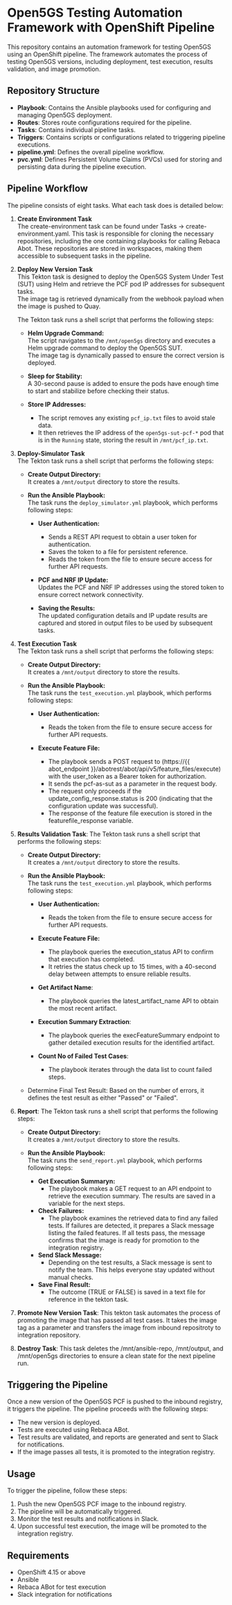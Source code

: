 # Open5GS Testing Automation Framework with OpenShift Pipeline

This repository contains an automation framework for testing Open5GS using an OpenShift pipeline. The framework automates the process of testing Open5GS versions, including deployment, test execution, results validation, and image promotion.

## Repository Structure

- **Playbook**: Contains the Ansible playbooks used for configuring and managing Open5GS deployment.
- **Routes**: Stores route configurations required for the pipeline.
- **Tasks**: Contains individual pipeline tasks.
- **Triggers**: Contains scripts or configurations related to triggering pipeline executions.
- **pipeline.yml**: Defines the overall pipeline workflow.
- **pvc.yml**: Defines Persistent Volume Claims (PVCs) used for storing and persisting data during the pipeline execution.

## Pipeline Workflow
The pipeline consists of eight tasks. What each task does is detailed below:

1. **Create Environment Task**  
   The create-environment task can be found under Tasks -> create-environment.yaml. This task is responsible for cloning the necessary repositories, including the one containing    playbooks for calling Rebaca Abot. These repositories are stored in workspaces, making them accessible to subsequent tasks in the pipeline.

2. **Deploy New Version Task**  
   This Tekton task is designed to deploy the Open5GS System Under Test (SUT) using Helm and retrieve the PCF pod IP addresses for subsequent tasks.  
   The image tag is retrieved dynamically from the webhook payload when the image is pushed to Quay.  

   The Tekton task runs a shell script that performs the following steps:  

   - **Helm Upgrade Command:**  
     The script navigates to the `/mnt/open5gs` directory and executes a Helm upgrade command to deploy the Open5GS SUT.  
     The image tag is dynamically passed to ensure the correct version is deployed.  

   - **Sleep for Stability:**  
     A 30-second pause is added to ensure the pods have enough time to start and stabilize before checking their status.  

   - **Store IP Addresses:**  
     - The script removes any existing `pcf_ip.txt` files to avoid stale data.  
     - It then retrieves the IP address of the `open5gs-sut-pcf-*` pod that is in the `Running` state, storing the result in `/mnt/pcf_ip.txt`.  

3. **Deploy-Simulator Task**  
   The Tekton task runs a shell script that performs the following steps:  

   - **Create Output Directory:**  
     It creates a `/mnt/output` directory to store the results.  

   - **Run the Ansible Playbook:**  
     The task runs the `deploy_simulator.yml` playbook, which performs following steps:  

     - **User Authentication:**  
       - Sends a REST API request to obtain a user token for authentication.  
       - Saves the token to a file for persistent reference.  
       - Reads the token from the file to ensure secure access for further API requests.  

     - **PCF and NRF IP Update:**  
       Updates the PCF and NRF IP addresses using the stored token to ensure correct network connectivity.  

     - **Saving the Results:**  
       The updated configuration details and IP update results are captured and stored in output files to be used by subsequent tasks.  

4. **Test Execution Task**  
   The Tekton task runs a shell script that performs the following steps:  

   - **Create Output Directory:**  
     It creates a `/mnt/output` directory to store the results.  

   - **Run the Ansible Playbook:**  
     The task runs the `test_execution.yml` playbook, which performs following steps:

     - **User Authentication:**  
       - Reads the token from the file to ensure secure access for further API requests.  

     - **Execute Feature File:**  
       - The playbook sends a POST request to (https://{{ abot_endpoint }}/abotrest/abot/api/v5/feature_files/execute) with the user_token as a Bearer token for authorization.
       - It sends the pcf-as-sut as a parameter in the request body.
       - The request only proceeds if the update_config_response.status is 200 (indicating that the configuration update was successful).
       - The response of the feature file execution is stored in the featurefile_response variable.

       


    
5. **Results Validation Task**:
   The Tekton task runs a shell script that performs the following steps:  

   - **Create Output Directory:**  
     It creates a `/mnt/output` directory to store the results.

   - **Run the Ansible Playbook:**  
     The task runs the `test_execution.yml` playbook, which performs following steps:

       - **User Authentication:**  
         - Reads the token from the file to ensure secure access for further API requests.
  
       - **Execute Feature File:**  
         - The playbook queries the execution_status API to confirm that execution has completed.
         - It retries the status check up to 15 times, with a 40-second delay between attempts to ensure reliable results.
  
       - **Get Artifact Name**:
         - The playbook queries the latest_artifact_name API to obtain the most recent artifact.
  
       - **Execution Summary Extraction**:
         - The playbook queries the execFeatureSummary endpoint to gather detailed execution results for the identified artifact.
  
       - **Count No of Failed Test Cases**:
         - The playbook iterates through the data list to count failed steps.

    - Determine Final Test Result:
      Based on the number of errors, it defines the test result as either "Passed" or "Failed".


5. **Report**:
   The Tekton task runs a shell script that performs the following steps:  

   - **Create Output Directory:**  
     It creates a `/mnt/output` directory to store the results.

   - **Run the Ansible Playbook:**  
     The task runs the `send_report.yml` playbook, which performs following steps:

       - **Get Execution Summaryn:**  
         - The playbook makes a GET request to an API endpoint to retrieve the execution summary. The results are saved in a variable for the next steps.
       - **Check Failures:**  
         - The playbook examines the retrieved data to find any failed tests. If failures are detected, it prepares a Slack message listing the failed features. If all tests pass, the message confirms that the image is ready for promotion to the integration registry.
       - **Send Slack Message:**  
         - Depending on the test results, a Slack message is sent to notify the team. This helps everyone stay updated without manual checks.
       - **Save Final Result:**  
         - The outcome (TRUE or FALSE) is saved in a text file for reference in the tekton task.


6. **Promote New Version Task**:
   This tekton task automates the process of promoting the image that has passed all test cases. It takes the image tag as a parameter and transfers the image from inbound repositroty to integration repository. 
   
7. **Destroy Task**:
   This task deletes the /mnt/ansible-repo, /mnt/output, and /mnt/open5gs directories to ensure a clean state for the next pipeline run.
## Triggering the Pipeline

Once a new version of the Open5GS PCF is pushed to the inbound registry, it triggers the pipeline. The pipeline proceeds with the following steps:
- The new version is deployed.
- Tests are executed using Rebaca ABot.
- Test results are validated, and reports are generated and sent to Slack for notifications.
- If the image passes all tests, it is promoted to the integration registry.

## Usage

To trigger the pipeline, follow these steps:
1. Push the new Open5GS PCF image to the inbound registry.
2. The pipeline will be automatically triggered.
3. Monitor the test results and notifications in Slack.
4. Upon successful test execution, the image will be promoted to the integration registry.

## Requirements

- OpenShift 4.15 or above
- Ansible
- Rebaca ABot for test execution
- Slack integration for notifications
